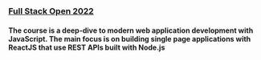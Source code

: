 ### [Full Stack Open 2022](https://fullstackopen.com/en/)

#### The course is a deep-dive to modern web application development with JavaScript. The main focus is on building single page applications with ReactJS that use REST APIs built with Node.js